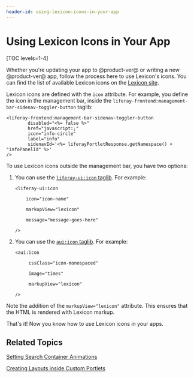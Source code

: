 ```yaml
---
header-id: using-lexicon-icons-in-your-app
---
```


# Using Lexicon Icons in Your App

[TOC levels=1-4]

Whether you're updating your app to @product-ver@ or writing a new 
@product-ver@ app, follow the process here to use Lexicon's icons. 
You can find the list of available Lexicon icons on the 
[Lexicon site](https://lexiconcss.wedeploy.io/content/icons-lexicon/).

Lexicon icons are defined with the `icon` attribute. For example, you define the
icon in the management bar, inside the
`liferay-frontend:management-bar-sidenav-toggler-button` taglib:

    <liferay-frontend:management-bar-sidenav-toggler-button
            disabled="<%= false %>"
            href="javascript:;"
            icon="info-circle"
            label="info"
            sidenavId='<%= liferayPortletResponse.getNamespace() + "infoPanelId" %>'
    />

To use Lexicon icons outside the management bar, you have two options:

1.  You can use the [`liferay-ui:icon`
    taglib](@platform-ref@/7.0-latest/taglibs/util-taglib/liferay-ui/icon.html).
    For example:

        <liferay-ui:icon

            icon="icon-name"

            markupView="lexicon"

            message="message-goes-here"

        />

2.  You can use the [`aui:icon`
    taglib](@platform-ref@/7.0-latest/taglibs/util-taglib/aui/icon.html). For
    example:

        <aui:icon

             cssClass="icon-monospaced"

             image="times"

             markupView="lexicon"

        />

Note the addition of the `markupView="lexicon"` attribute. This ensures that the
HTML is rendered with Lexicon markup.

That's it! Now you know how to use Lexicon icons in your apps.

## Related Topics

[Setting Search Container Animations](/docs/7-0/tutorials/-/knowledge_base/t/setting-search-container-animations)

[Creating Layouts inside Custom Portlets](/docs/7-0/tutorials/-/knowledge_base/t/creating-layouts-inside-custom-portlets)
